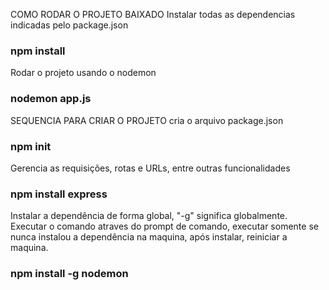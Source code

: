COMO RODAR O PROJETO BAIXADO
Instalar todas as dependencias indicadas pelo package.json
### npm install

Rodar o projeto usando o nodemon
### nodemon app.js

SEQUENCIA PARA CRIAR O PROJETO
cria o arquivo package.json
### npm init

Gerencia as requisições, rotas e URLs, entre outras funcionalidades
### npm install express

Instalar a dependência de forma global, "-g" significa globalmente. Executar o comando atraves do prompt de comando, executar somente se nunca instalou a dependência na maquina, após instalar, reiniciar a maquina.
### npm install -g nodemon